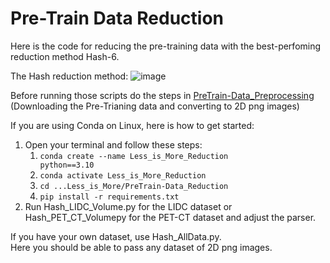 # Pre-Train Data Reduction

Here is the code for reducing the pre-training data with the best-perfoming reduction method Hash-6.

The Hash reduction method: 
![image](https://github.com/user-attachments/assets/19fee712-2335-4c99-9834-acef01cdd6f8)


Before running those scripts do the steps in [PreTrain-Data_Preprocessing](https://github.com/Wolfda95/Less_is_More/tree/main/PreTrain-Data_Preprocessing) (Downloading the Pre-Trianing data and converting to 2D png images) 

If you are using Conda on Linux, here is how to get started: 
1. Open your terminal and follow these steps: 
    1. <code>conda create --name Less_is_More_Reduction python==3.10</code>
    2. <code>conda activate Less_is_More_Reduction</code>
    4. <code>cd ...Less_is_More/PreTrain-Data_Reduction</code>
    5. <code>pip install -r requirements.txt</code>
2. Run Hash_LIDC_Volume.py for the LIDC dataset or Hash_PET_CT_Volumepy for the PET-CT dataset and adjust the parser.

If you have your own dataset, use Hash_AllData.py. \
Here you should be able to pass any dataset of 2D png images. 
